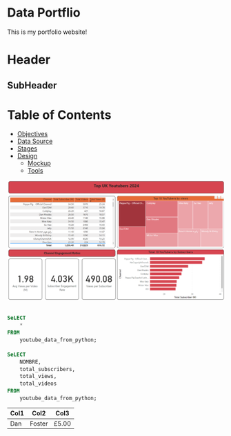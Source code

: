 # Data Portflio


This is my portfolio website!

# Header

## SubHeader

# Table of Contents

- [Objectives](#objective)
- [Data Source](#data-source)
- [Stages](#stages)
- [Design](#design)
  - [Mockup](#mockup)
  - [Tools](#tools)

![random_example](assets/images/PowerBiDashboard.png)



```sql

SeLECT 
	*
FROM 
	youtube_data_from_python;

SeLECT 
	NOMBRE,
	total_subscribers,
	total_views,
	total_videos
FROM 
	youtube_data_from_python;
```

 | Col1 | Col2 | Col3|
 | ---|---|---|
 |Dan   |Foster|£5.00|	

